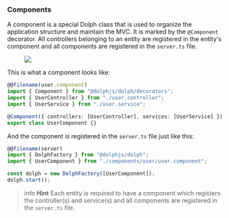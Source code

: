 ### Components

A component is a special Dolph class that is used to organize the application structure and maintain the MVC. It is marked by the `@Component` decorator. All controllers belonging to an entity are registered in the entity's component and all components are registered in the `server.ts` file.

<figure><img src="/assets/images/component.png"/></figure>

This is what a component looks like:

```typescript
@@filename(user.component)
import { Component } from "@dolphjs/dolph/decorators";
import { UserController } from "./user.controller";
import { UserService } from "./user.service";

@Component({ controllers: [UserController], services: [UserService] })
export class UserComponent {}
```

And the component is registered in the `server.ts` file just like this:

```typescript
@@filename(server)
import { DolphFactory } from "@dolphjs/dolph";
import { UserComponent } from "./components/user/user.component";

const dolph = new DolphFactory([UserComponent]);
dolph.start();
```

> info **Hint** Each entity is required to have a component which registers the controller(s) and service(s) and all components are registered in the `server.ts` file.